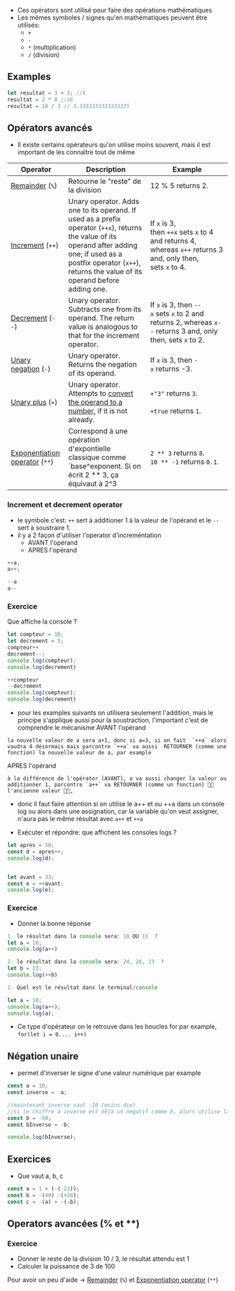 - Ces opérators sont utilisé pour faire des opérations mathématiques
- Les mêmes symboles / signes qu'en mathématiques peuvent être utilisés: 
	- `+`
	- `-`
	- `*` (multiplication) 
	- `/` (division)

## Examples
```js
let resultat = 3 + 3; //6
resultat = 2 * 8 //16
resultat = 10 / 3 // 3.3333333333333335
```


## Opérators  avancés

- Il existe certains opérateurs qu'on utilise moins souvent, mais il est important de les connaître tout de même


|Operator|Description|Example|
|---|---|---|
|[Remainder](https://developer.mozilla.org/en-US/docs/Web/JavaScript/Reference/Operators/Remainder) (`%`)|Retourne le "reste" de la division |12 % 5 returns 2.|
|[Increment](https://developer.mozilla.org/en-US/docs/Web/JavaScript/Reference/Operators/Increment) (`++`)|Unary operator. Adds one to its operand. If used as a prefix operator (`++x`), returns the value of its operand after adding one; if used as a postfix operator (`x++`), returns the value of its operand before adding one.|If `x` is 3, then `++x` sets `x` to 4 and returns 4, whereas `x++` returns 3 and, only then, sets `x` to 4.|
|[Decrement](https://developer.mozilla.org/en-US/docs/Web/JavaScript/Reference/Operators/Decrement) (`--`)|Unary operator. Subtracts one from its operand. The return value is analogous to that for the increment operator.|If `x` is 3, then `--x` sets `x` to 2 and returns 2, whereas `x--` returns 3 and, only then, sets `x` to 2.|
|[Unary negation](https://developer.mozilla.org/en-US/docs/Web/JavaScript/Reference/Operators/Unary_negation) (`-`)|Unary operator. Returns the negation of its operand.|If `x` is 3, then `-x` returns -3.|
|[Unary plus](https://developer.mozilla.org/en-US/docs/Web/JavaScript/Reference/Operators/Unary_plus) (`+`)|Unary operator. Attempts to [convert the operand to a number](https://developer.mozilla.org/en-US/docs/Web/JavaScript/Reference/Global_Objects/Number#number_coercion), if it is not already.|`+"3"` returns `3`.<br><br>`+true` returns `1`.|
|[Exponentiation operator](https://developer.mozilla.org/en-US/docs/Web/JavaScript/Reference/Operators/Exponentiation) (`**`)|Correspond à une opération d'expontielle classique comme  `base^exponent. Si on écrit 2 ** 3, ça équivaut à 2^3 |`2 ** 3` returns `8`.  <br>`10 ** -1` returns `0.1`.|

### Increment et decrement operator

- le symbole c'est: `++`  sert à additioner 1 à la valeur de l'opérand et le `--` sert à soustraire 1.
- il y a 2 façon d'utiliser l'operator d'increméntation
	- AVANT l'opérand 
	- APRES l'opérand

```js
++a;
a++;  

--a
a--
```

### Exercice

Que affiche la console  ? 
```js
let compteur = 10;
let decrement = 5;
compteur++
decrement--;
console.log(compteur);
console.log(decrement)

++compteur
--decrement
console.log(compteur);
console.log(decrement)
```

- pour les examples suivants on utilisera seulement l'addition, mais le principe s'applique aussi pour la soustraction, l'important c'est de comprendre le mécanisme
AVANT l'opérand
```
la nouvelle valeur de a sera a+1, donc si a=3, si on fait  `++a` alors vaudra 4 désormais mais parcontre `++a` va aussi  RETOURNER (comme une fonction) la nouvelle valeur de a, par example
```

APRES l'opérand
```
à la différence de l'opérator (AVANT), a va aussi changer la valeur ou additionner 1, parcontre `a++` va RETOURNER (comme un fonction) 🚨🚨 l'ancienne valeur 🚨🚨,
```

- donc il faut faire attention si on utilise le a++ et ou ++a  dans un console log ou alors dans une assignation, car la variable qu'on veut assigner, n'aura pas le même résultat avec `a++`  et `++a` 

- Exécuter et répondre: que affichent les consoles logs ? 
```js
let apres = 50;
const d = apres++;
console.log(d);


let avant = 33;
const e = ++avant;
console.log(e);

```
### Exercice

- Donner la bonne réponse
```js
1. le résultat dans la console sera: 10 OU 11  ? 
let a = 10;
console.log(a++)

2. le résultat dans la console sera: 24, 26, 23  ? 
let b = 23;
console.log(++b)
```

```js
1. Quel est le résultat dans le terminal/console

let a = 10;
console.log(a++);
console.log(a);
```

- Ce type d'opérateur on le retrouve dans les boucles for par example, `for(let i = 0.... i++)`


##  Négation unaire

- permet d'inverser le signe d'une valeur numérique par example 

```js
const a = 10;
const inverse = -a;

//maintenant inverse vaut -10 (moins dix)
//si le chiffre à inverse est déjà un negatif comme b, alors utilise la négation unaire va donner un positif
const b = -50;
const bInverse = -b;

console.log(bInverse);
```


## Exercices
- Que vaut a, b, c
```javascript
const a = 1 + (-(-23));
const b = -(40) -(+24);
const c = -(a) + -(-b);
```



## Operators avancées (% et **)

### Exercice

- Donner le reste de la division 10 / 3, le résultat attendu est 1
- Calculer la puissance de 3 de 100

Pour avoir un peu d'aide -> [Remainder](https://developer.mozilla.org/en-US/docs/Web/JavaScript/Reference/Operators/Remainder) (`%`) et [Exponentiation operator](https://developer.mozilla.org/en-US/docs/Web/JavaScript/Reference/Operators/Exponentiation) (`**`)



